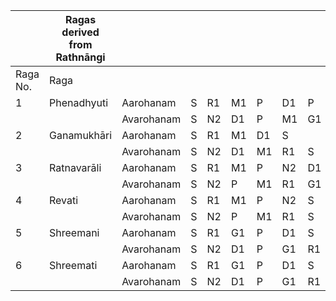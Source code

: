 |        |Ragas derived from Rathnāngi|         |  |  |  |  |  |  |  |  |  |
|--------|---------------------------|----------|--|--|--|--|--|--|--|--|--|
|Raga No.|Raga                       |          |  |  |  |  |  |  |  |  |  |
|1       |Phenadhyuti                |Aarohanam |S |R1|M1|P |D1|P |N2|S |  |
|        |                           |Avarohanam|S |N2|D1|P |M1|G1|R1|S |  |
|2       |Ganamukhāri                |Aarohanam |S |R1|M1|D1|S |  |  |  |  |
|        |                           |Avarohanam|S |N2|D1|M1|R1|S |  |  |  |
|3       |Ratnavarāli                |Aarohanam |S |R1|M1|P |N2|D1|S |  |  |
|        |                           |Avarohanam|S |N2|P |M1|R1|G1|R1|S |  |
|4       |Revati     				         |Aarohanam |S |R1|M1|P |N2|S |  |  |  |
|        |                           |Avarohanam|S |N2|P |M1|R1|S |  |  |  |
|5       |Shreemani				           |Aarohanam |S |R1|G1|P |D1|S |  |  |  |
|        |                           |Avarohanam|S |N2|D1|P |G1|R1|S |  |  |
|6       |Shreemati				           |Aarohanam |S |R1|G1|P |D1|S |  |  |  |
|        |                           |Avarohanam|S |N2|D1|P |G1|R1|S |  |  |
